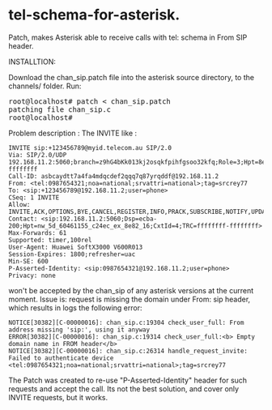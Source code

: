 # tel-schema-for-asterisk.
Patch, makes  Asterisk able to receive calls  with tel:  schema in From SIP header.

INSTALLTION:

Download the chan_sip.patch file into the asterisk source directory,  to the channels/   folder. 
Run:
<pre>
root@localhost# patch < chan_sip.patch
patching file chan_sip.c
root@localhost#
</pre>                                      


Problem description :
The INVITE like : 
```
INVITE sip:+123456789@myid.telecom.au SIP/2.0
Via: SIP/2.0/UDP 192.168.11.2:5060;branch=z9hG4bKk013kj2osqkfpihfgsoo32kfq;Role=3;Hpt=8e82_36;TRC=ffffffff-ffffffff
Call-ID: asbcaydtt7a4fa4mdqcdef2qqq7q87yrqddf@192.168.11.2
From: <tel:0987654321;noa=national;srvattri=national>;tag=srcrey77
To: <sip:+123456789@192.168.11.2;user=phone>
CSeq: 1 INVITE
Allow: INVITE,ACK,OPTIONS,BYE,CANCEL,REGISTER,INFO,PRACK,SUBSCRIBE,NOTIFY,UPDATE,MESSAGE,REFER
Contact: <sip:192.168.11.2:5060;Dsp=ecba-200;Hpt=nw_5d_60461155_c24ec_ex_8e82_16;CxtId=4;TRC=ffffffff-ffffffff>
Max-Forwards: 61
Supported: timer,100rel
User-Agent: Huawei SoftX3000 V600R013
Session-Expires: 1800;refresher=uac
Min-SE: 600
P-Asserted-Identity: <sip:0987654321@192.168.11.2;user=phone>
Privacy: none

```
won't be accepted by the chan_sip of any asterisk versions at the current moment. 
Issue is: request is missing the domain under From: sip header, which results in logs the following error: 

```
NOTICE[30382][C-00000016]: chan_sip.c:19304 check_user_full: From address missing 'sip:', using it anyway
ERROR[30382][C-00000016]: chan_sip.c:19314 check_user_full:<b> Empty domain name in FROM header</b>
NOTICE[30382][C-00000016]: chan_sip.c:26314 handle_request_invite: Failed to authenticate device <tel:0987654321;noa=national;srvattri=national>;tag=srcrey77
```

The Patch was created to re-use  "P-Asserted-Identity"  header  for such requests and accept the call. 
Its not the best solution, and cover only INVITE  requests,   but it works.


